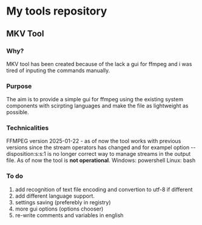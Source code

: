# My tools repository
## MKV Tool
### Why?
MKV tool has been created because of the lack a gui for ffmpeg and i was tired of inputing the commands manually.
### Purpose
The aim is to provide a simple gui for ffmpeg using the existing system components with scirpting languages and make the file as lightweight as possible.
### Technicalities
FFMPEG version 2025-01-22 - as of now the tool works with previous versions since the stream operators has changed and for exampel option --disposition:s:s:1 is no longer correct way to manage streams in the output file. As of now the tool is **not operational**.
Windows: 	powershell
Linux:		bash
### To do
1. add recognition of text file encoding and convertion to utf-8 if different
2. add different language support. 
3. settings saving (preferebly in registry)
4. more gui options (options chooser)
5. re-write comments and variables in english